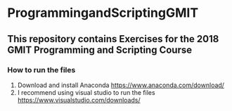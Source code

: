 # ProgrammingandScriptingGMIT
## This repository contains Exercises for the 2018 GMIT Programming and Scripting Course
### How to run the files
1. Download and install Anaconda https://www.anaconda.com/download/
2. I recommend using visual studio to run the files https://www.visualstudio.com/downloads/
